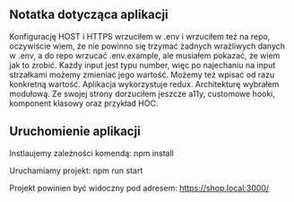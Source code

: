 ## Notatka dotycząca aplikacji
Konfigurację HOST i HTTPS wrzuciłem w .env i wrzuciłem też na repo, oczywiście wiem, że nie powinno się trzymać żadnych wrażliwych danych w .env, a do repo wrzucać .env.example, ale musiałem pokazać, że wiem jak to zrobić. Każdy input jest typu number, więc po najechaniu na input strzałkami możemy zmieniać jego wartość. Możemy też wpisać od razu konkretną wartość. Aplikacja wykorzystuje redux. Architekturę wybrałem modułową. Ze swojej strony dorzuciłem jeszcze a11y, customowe hooki, komponent klasowy oraz przykład HOC. 

## Uruchomienie aplikacji
Instlaujemy zależności komendą: npm install

Uruchamiamy projekt: npm run start

Projekt powinien być widoczny pod adresem: https://shop.local:3000/

